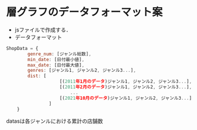 # 層グラフのデータフォーマット案

- jsファイルで作成する．
- データフォーマット

```javaScript
ShopData = {
        genre_num: [ジャンル総数],
        min_date: [日付最小値],
        max_date: [日付最大値],
        genres: [ジャンル1, ジャンル2, ジャンル3...], 
        dist: [
                    [(2011年1月のデータ)ジャンル1, ジャンル2, ジャンル3...],
                    [(2011年2月のデータ)ジャンル1, ジャンル2, ジャンル3...],
                        ...
                    [(2021年10月のデータ)ジャンル1, ジャンル2, ジャンル3...]
                ]
    }
```

datasは各ジャンルにおける累計の店舗数
